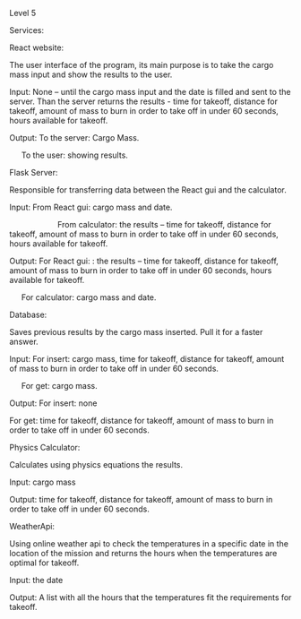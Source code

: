 
Level 5


Services:

React website:

The user interface of the program, its main purpose is to take the cargo mass input and show the results to the user.

Input: None – until the cargo mass input and the date is filled and sent to the server. Than the server returns the results - time for takeoff, distance for takeoff, amount of mass to burn in order to take off in under 60 seconds, hours available for takeoff.

Output: To the server: Cargo Mass.

`	`To the user: showing results.

Flask Server:

Responsible for transferring data between the React gui and the calculator.

Input: From React gui: cargo mass and date.

`            `From calculator: the results – time for takeoff, distance for takeoff, amount of mass to burn 	in order to take off in under 60 seconds, hours available for takeoff.

Output: For React gui: : the results – time for takeoff, distance for takeoff, amount of mass to burn 	in order to take off in under 60 seconds, hours available for takeoff.

`	`For calculator: cargo mass and date.

Database:

Saves previous results by the cargo mass inserted. Pull it for a faster answer.

Input: For insert: cargo mass, time for takeoff, distance for takeoff, amount of mass to burn in order	to take off in under 60 seconds.

`	`For get: cargo mass.

Output: For insert: none

For get: time for takeoff, distance for takeoff, amount of mass to burn in order to take off      in under 60 seconds.

Physics Calculator:

Calculates using physics equations the results.

Input: cargo mass

Output:  time for takeoff, distance for takeoff, amount of mass to burn in order to take off in under 60 seconds.

WeatherApi:

Using online weather api to check the temperatures in a specific date in the location of the mission and returns the hours when the temperatures are optimal for takeoff.

Input: the date

Output: A list with all the hours that the temperatures fit the requirements for takeoff.
